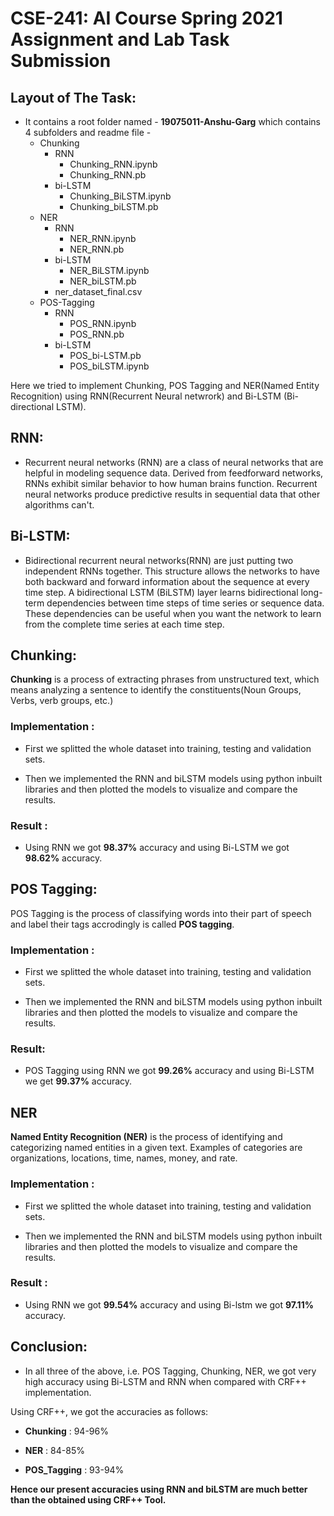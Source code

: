 # CSE-241: AI Course Spring 2021 Assignment and Lab Task Submission

## Layout of The Task:

* It contains a root folder named - **19075011-Anshu-Garg** which contains 4 subfolders and readme file -
    * Chunking
        * RNN
            * Chunking_RNN.ipynb
            * Chunking_RNN.pb
        * bi-LSTM
            * Chunking_BiLSTM.ipynb
            * Chunking_biLSTM.pb
    * NER
        * RNN
            * NER_RNN.ipynb
            * NER_RNN.pb
        * bi-LSTM
            * NER_BiLSTM.ipynb
            * NER_biLSTM.pb
        * ner_dataset_final.csv
    * POS-Tagging
        * RNN
            * POS_RNN.ipynb
            * POS_RNN.pb
        * bi-LSTM
            * POS_bi-LSTM.pb
            * POS_biLSTM.ipynb

Here we tried to implement Chunking, POS Tagging and NER(Named Entity Recognition) using RNN(Recurrent Neural netwrork) and Bi-LSTM (Bi-directional LSTM).

## RNN:

* Recurrent neural networks (RNN) are a class of neural networks that are helpful in modeling sequence data. Derived from feedforward networks, RNNs exhibit similar behavior to how human brains function. Recurrent neural networks produce predictive results in sequential data that other algorithms can't.

## Bi-LSTM:

* Bidirectional recurrent neural networks(RNN) are just putting two independent RNNs together. This structure allows the networks to have both backward and forward information about the sequence at every time step. A bidirectional LSTM (BiLSTM) layer learns bidirectional long-term dependencies between time steps of time series or sequence data. These dependencies can be useful when you want the network to learn from the complete time series at each time step.

## Chunking:

**Chunking** is a process of extracting phrases from unstructured text, which means analyzing a sentence to identify the constituents(Noun Groups, Verbs, verb groups, etc.)

### Implementation : 

* First we splitted the whole dataset into training, testing and validation sets.

* Then we implemented the RNN and biLSTM models using python inbuilt libraries and then plotted the models to visualize and compare the results.

### Result : 
* Using RNN we got **98.37%** accuracy and using Bi-LSTM we got **98.62%** accuracy.

## POS Tagging:

POS Tagging is the process of classifying words into their part of speech and label their tags accrodingly is called **POS tagging**.

### Implementation : 

* First we splitted the whole dataset into training, testing and validation sets.

* Then we implemented the RNN and biLSTM models using python inbuilt libraries and then plotted the models to visualize and compare the results.

### Result:

* POS Tagging using RNN we got **99.26%** accuracy and using Bi-LSTM we get **99.37%** accuracy.

## NER

**Named Entity Recognition (NER)** is the process of identifying and categorizing named entities in a given text. Examples of categories are organizations, locations, time, names, money, and rate.

### Implementation : 

* First we splitted the whole dataset into training, testing and validation sets.

* Then we implemented the RNN and biLSTM models using python inbuilt libraries and then plotted the models to visualize and compare the results.

### Result : 

* Using RNN we got **99.54%** accuracy and using Bi-lstm we got **97.11%** accuracy.

## Conclusion: 

* In all three of the above, i.e. POS Tagging, Chunking, NER, we got very high accuracy using Bi-LSTM and RNN when compared with CRF++ implementation. 

Using CRF++, we got the accuracies as follows:

* **Chunking** : 94-96%

* **NER** : 84-85%

* **POS_Tagging** : 93-94% 

**Hence our present accuracies using RNN and biLSTM are much better than the obtained using CRF++ Tool.**
